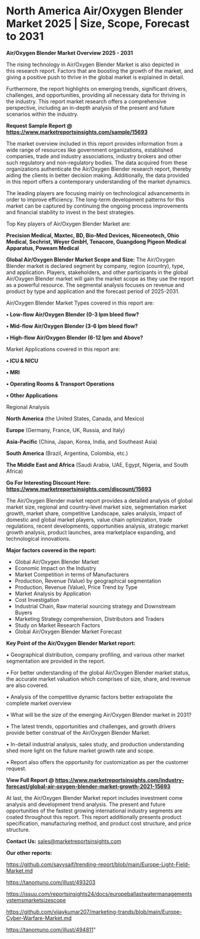 # North America Air/Oxygen Blender Market 2025 | Size, Scope, Forecast to 2031

<Strong> Air/Oxygen Blender Market Overview 2025 - 2031</strong>

The rising technology in Air/Oxygen Blender Market is also depicted in this research report. Factors that are boosting the growth of the market, and giving a positive push to thrive in the global market is explained in detail.

Furthermore, the report highlights on emerging trends, significant drivers, challenges, and opportunities, providing all necessary data for thriving in the industry. This report market research offers a comprehensive perspective, including an in-depth analysis of the present and future scenarios within the industry.

<strong>Request Sample Report @ <a href=https://www.marketreportsinsights.com/sample/15693>https://www.marketreportsinsights.com/sample/15693</a></strong>

The market overview included in this report provides information from a wide range of resources like government organizations, established companies, trade and industry associations, industry brokers and other such regulatory and non-regulatory bodies. The data acquired from these organizations authenticate the Air/Oxygen Blender research report, thereby aiding the clients in better decision making. Additionally, the data provided in this report offers a contemporary understanding of the market dynamics.

The leading players are focusing mainly on technological advancements in order to improve efficiency. The long-term development patterns for this market can be captured by continuing the ongoing process improvements and financial stability to invest in the best strategies.

Top Key players of Air/Oxygen Blender Market are:

<strong>Precision Medical, Maxtec, BD, Bio-Med Devices, Niceneotech, Ohio Medical, Sechrist, Weyer GmbH, Tenacore, Guangdong Pigeon Medical Apparatus, Poweam Medical</strong>

<strong><b>Global Air/Oxygen Blender Market Scope and Size:</b></strong>
The Air/Oxygen Blender market is declared segment by company, region (country), type, and application. Players, stakeholders, and other participants in the global Air/Oxygen Blender market will gain the market scope as they use the report as a powerful resource. The segmental analysis focuses on revenue and product by type and application and the forecast period of 2025-2031.

Air/Oxygen Blender Market Types covered in this report are:

<strong>• Low-flow Air/Oxygen Blender (0-3 lpm bleed flow?

• Mid-flow Air/Oxygen Blender (3-6 lpm bleed flow?

• High-flow Air/Oxygen Blender (6-12 lpm and Above?</strong>

Market Applications covered in this report are:

<strong>• ICU & NICU

• MRI

• Operating Rooms & Transport Operations

• Other Applications</strong> 

Regional Analysis

<strong>North America</strong> (the United States, Canada, and Mexico)

<strong>Europe</strong> (Germany, France, UK, Russia, and Italy)

<strong>Asia-Pacific</strong> (China, Japan, Korea, India, and Southeast Asia)

<strong>South America</strong> (Brazil, Argentina, Colombia, etc.)

<strong>The Middle East and Africa</strong> (Saudi Arabia, UAE, Egypt, Nigeria, and South Africa)

<strong>Go For Interesting Discount Here: <a href=https://www.marketreportsinsights.com/discount/15693>https://www.marketreportsinsights.com/discount/15693</a></strong>

The Air/Oxygen Blender market report provides a detailed analysis of global market size, regional and country-level market size, segmentation market growth, market share, competitive Landscape, sales analysis, impact of domestic and global market players, value chain optimization, trade regulations, recent developments, opportunities analysis, strategic market growth analysis, product launches, area marketplace expanding, and technological innovations.

<strong><b>Major factors covered in the report:</b></strong>
<ul>
  <li>Global Air/Oxygen Blender Market </li>
  <li>Economic Impact on the Industry</li>
  <li>Market Competition in terms of Manufacturers</li>
  <li>Production, Revenue (Value) by geographical segmentation</li>
  <li>Production, Revenue (Value), Price Trend by Type</li>
  <li>Market Analysis by Application</li>
  <li>Cost Investigation</li>
  <li>Industrial Chain, Raw material sourcing strategy and Downstream Buyers</li>
  <li>Marketing Strategy comprehension, Distributors and Traders</li>
  <li>Study on Market Research Factors</li>
  <li>Global Air/Oxygen Blender Market Forecast</li>
</ul>

<strong><b>Key Point of the Air/Oxygen Blender Market report:</b></strong>

• Geographical distribution, company profiling, and various other market segmentation are provided in the report.

• For better understanding of the global Air/Oxygen Blender market status, the accurate market valuation which comprises of size, share, and revenue are also covered.

• Analysis of the competitive dynamic factors better extrapolate the complete market overview

• What will be the size of the emerging Air/Oxygen Blender market in 2031?

• The latest trends, opportunities and challenges, and growth drivers provide better construal of the Air/Oxygen Blender Market.

• In-detail industrial analysis, sales study, and production understanding shed more light on the future market growth rate and scope.

• Report also offers the opportunity for customization as per the customer request.

<strong><b>View Full Report @ <a href=https://www.marketreportsinsights.com/industry-forecast/global-air-oxygen-blender-market-growth-2021-15693>https://www.marketreportsinsights.com/industry-forecast/global-air-oxygen-blender-market-growth-2021-15693</a></b></strong>


At last, the Air/Oxygen Blender Market report includes investment come analysis and development trend analysis. The present and future opportunities of the fastest growing international industry segments are coated throughout this report. This report additionally presents product specification, manufacturing method, and product cost structure, and price structure.

<strong>Contact Us:</strong>
sales@marketreportsinsights.com

<strong>Our other reports:</strong>

<a href=https://github.com/sayysaif/trending-report/blob/main/Europe-Light-Field-Market.md>https://github.com/sayysaif/trending-report/blob/main/Europe-Light-Field-Market.md</a>

<a href=https://tanomuno.com/illust/493203>https://tanomuno.com/illust/493203</a>

<a href=https://issuu.com/reportsinsights24/docs/europeballastwatermanagementsystemsmarketsizescope>https://issuu.com/reportsinsights24/docs/europeballastwatermanagementsystemsmarketsizescope</a>

<a href=https://github.com/vijaykumar207/marketing-trands/blob/main/Europe-Cyber-Warfare-Market.md>https://github.com/vijaykumar207/marketing-trands/blob/main/Europe-Cyber-Warfare-Market.md</a>

<a href=https://tanomuno.com/illust/494811>https://tanomuno.com/illust/494811</a>"
